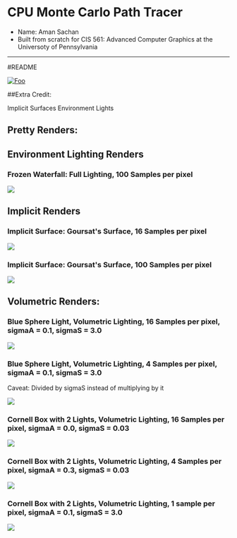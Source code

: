 CPU Monte Carlo Path Tracer
===========================

* Name: Aman Sachan
* Built from scratch for CIS 561: Advanced Computer Graphics at the Universoty of Pennsylvania

------------
#README

[![Foo](http://www.google.com.au/images/nav_logo7.png)](http://google.com.au/)

##Extra Credit:

Implicit Surfaces
Environment Lights

## Pretty Renders:

## Environment Lighting Renders

### Frozen Waterfall: Full Lighting, 100 Samples per pixel

![](./finalRenders/environment1.png)

## Implicit Renders

### Implicit Surface: Goursat's Surface, 16 Samples per pixel

![](./finalRenders/implicit1.png)

### Implicit Surface: Goursat's Surface, 100 Samples per pixel

![](./finalRenders/implicit2.png)

## Volumetric Renders:

### Blue Sphere Light, Volumetric Lighting, 16 Samples per pixel, sigmaA = 0.1, sigmaS = 3.0

![](./finalRenders/blueSphereLight1.png)

### Blue Sphere Light, Volumetric Lighting, 4 Samples per pixel, sigmaA = 0.1, sigmaS = 3.0

Caveat: Divided by sigmaS instead of multiplying by it

![](./finalRenders/blueSphereLight2.png)

### Cornell Box with 2 Lights, Volumetric Lighting, 16 Samples per pixel, sigmaA = 0.0, sigmaS = 0.03

![](./finalRenders/volumetricCornellBoxTwoLights1.png)

### Cornell Box with 2 Lights, Volumetric Lighting, 4 Samples per pixel, sigmaA = 0.3, sigmaS = 0.03

![](./finalRenders/volumetricCornellBoxTwoLights2.png)

### Cornell Box with 2 Lights, Volumetric Lighting, 1 sample per pixel, sigmaA = 0.1, sigmaS = 3.0

![](./finalRenders/volumetricCornellBoxTwoLights3.png)